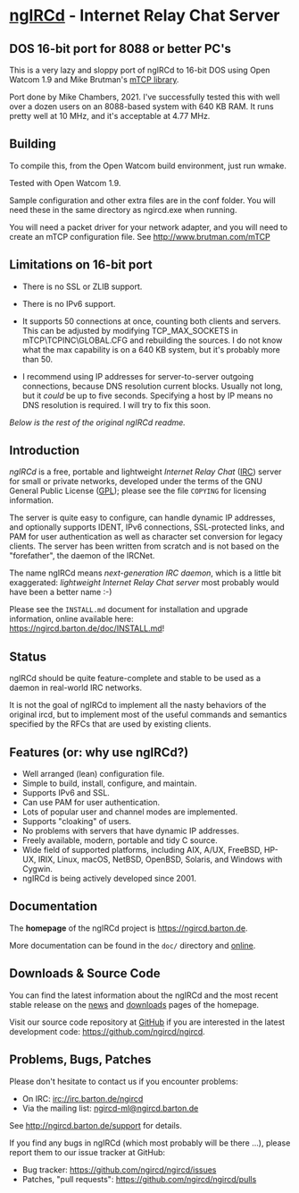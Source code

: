 # [ngIRCd](https://ngircd.barton.de) - Internet Relay Chat Server

## DOS 16-bit port for 8088 or better PC's

This is a very lazy and sloppy port of ngIRCd to 16-bit DOS using
Open Watcom 1.9 and Mike Brutman's [mTCP library](http://www.brutman.com/mTCP).

Port done by Mike Chambers, 2021. I've successfully tested this with well
over a dozen users on an 8088-based system with 640 KB RAM. It runs pretty
well at 10 MHz, and it's acceptable at 4.77 MHz.

## Building

To compile this, from the Open Watcom build environment, just run wmake.

Tested with Open Watcom 1.9.

Sample configuration and other extra files are in the conf folder. You will
need these in the same directory as ngircd.exe when running.

You will need a packet driver for your network adapter, and you will need
to create an mTCP configuration file. See http://www.brutman.com/mTCP

## Limitations on 16-bit port

- There is no SSL or ZLIB support.

- There is no IPv6 support.

- It supports 50 connections at once, counting both clients and servers.
  This can be adjusted by modifying TCP_MAX_SOCKETS in mTCP\TCPINC\GLOBAL.CFG
  and rebuilding the sources. I do not know what the max capability is on a
  640 KB system, but it's probably more than 50.

- I recommend using IP addresses for server-to-server outgoing connections,
  because DNS resolution current blocks. Usually not long, but it *could*
  be up to five seconds. Specifying a host by IP means no DNS resolution
  is required. I will try to fix this soon.

*Below is the rest of the original ngIRCd readme.*

## Introduction

*ngIRCd* is a free, portable and lightweight *Internet Relay Chat* ([IRC])
server for small or private networks, developed under the terms of the GNU
General Public License ([GPL]); please see the file `COPYING` for licensing
information.

The server is quite easy to configure, can handle dynamic IP addresses, and
optionally supports IDENT, IPv6 connections, SSL-protected links, and PAM for
user authentication as well as character set conversion for legacy clients. The
server has been written from scratch and is not based on the "forefather", the
daemon of the IRCNet.

The name ngIRCd means *next-generation IRC daemon*, which is a little bit
exaggerated: *lightweight Internet Relay Chat server* most probably would have
been a better name :-)

Please see the `INSTALL.md` document for installation and upgrade information,
online available here: <https://ngircd.barton.de/doc/INSTALL.md>!

## Status

ngIRCd should be quite feature-complete and stable to be used as a daemon in
real-world IRC networks.

It is not the goal of ngIRCd to implement all the nasty behaviors of the
original ircd, but to implement most of the useful commands and semantics
specified by the RFCs that are used by existing clients.

## Features (or: why use ngIRCd?)

- Well arranged (lean) configuration file.
- Simple to build, install, configure, and maintain.
- Supports IPv6 and SSL.
- Can use PAM for user authentication.
- Lots of popular user and channel modes are implemented.
- Supports "cloaking" of users.
- No problems with servers that have dynamic IP addresses.
- Freely available, modern, portable and tidy C source.
- Wide field of supported platforms, including AIX, A/UX, FreeBSD, HP-UX,
  IRIX, Linux, macOS, NetBSD, OpenBSD, Solaris, and Windows with Cygwin.
- ngIRCd is being actively developed since 2001.

## Documentation

The **homepage** of the ngIRCd project is <https://ngircd.barton.de>.

More documentation can be found in the `doc/` directory and
[online](https://ngircd.barton.de/documentation).

## Downloads & Source Code

You can find the latest information about the ngIRCd and the most recent
stable release on the [news](https://ngircd.barton.de/news) and
[downloads](https://ngircd.barton.de/download) pages of the homepage.

Visit our source code repository at [GitHub](https://github.com) if you are
interested in the latest development code: <https://github.com/ngircd/ngircd>.

## Problems, Bugs, Patches

Please don't hesitate to contact us if you encounter problems:

- On IRC: <irc://irc.barton.de/ngircd>
- Via the mailing list: <ngircd-ml@ngircd.barton.de>

See <http://ngircd.barton.de/support> for details.

If you find any bugs in ngIRCd (which most probably will be there ...), please
report them to our issue tracker at GitHub:

- Bug tracker: <https://github.com/ngircd/ngircd/issues>
- Patches, "pull requests": <https://github.com/ngircd/ngircd/pulls>

[IRC]: https://wikipedia.org/wiki/Internet_Relay_Chat
[GPL]: https://wikipedia.org/wiki/GNU_General_Public_License
